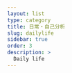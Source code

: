 ```yaml
---
layout: list
type: category
title: 日常・自己分析
slug: dailylife
sidebar: true
order: 3
description: >
  Daily life
---
```

